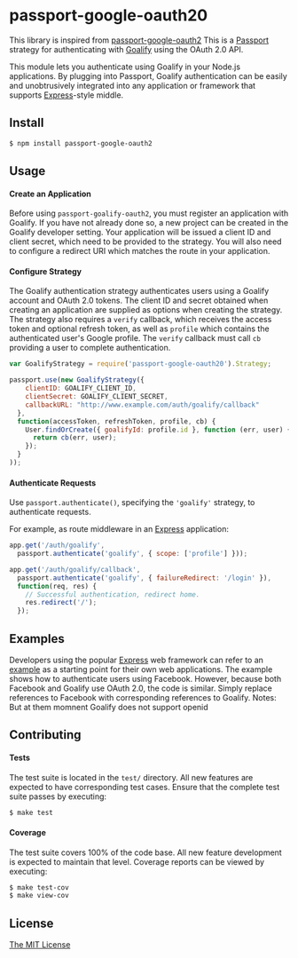# passport-google-oauth20

This library is inspired from [passport-google-oauth2](https://github.com/jaredhanson/passport-google-oauth2)
This is a [Passport](http://passportjs.org/) strategy for authenticating with [Goalify](http://goalify.plus/) using the OAuth 2.0 API.

This module lets you authenticate using Goalify in your Node.js applications.
By plugging into Passport, Goalify authentication can be easily and
unobtrusively integrated into any application or framework that supports
[Express](http://expressjs.com/)-style middle.

## Install

```bash
$ npm install passport-google-oauth2
```

## Usage

#### Create an Application

Before using `passport-goalify-oauth2`, you must register an application with
Goalify.  If you have not already done so, a new project can be created in the
Goalify developer setting.
Your application will be issued a client ID and client secret, which need to be
provided to the strategy.  You will also need to configure a redirect URI which
matches the route in your application.

#### Configure Strategy

The Goalify authentication strategy authenticates users using a Goalify account
and OAuth 2.0 tokens.  The client ID and secret obtained when creating an
application are supplied as options when creating the strategy. The strategy
also requires a `verify` callback, which receives the access token and optional
refresh token, as well as `profile` which contains the authenticated user's
Google profile.  The `verify` callback must call `cb` providing a user to
complete authentication.

```javascript
var GoalifyStrategy = require('passport-google-oauth20').Strategy;

passport.use(new GoalifyStrategy({
    clientID: GOALIFY_CLIENT_ID,
    clientSecret: GOALIFY_CLIENT_SECRET,
    callbackURL: "http://www.example.com/auth/goalify/callback"
  },
  function(accessToken, refreshToken, profile, cb) {
    User.findOrCreate({ goalifyId: profile.id }, function (err, user) {
      return cb(err, user);
    });
  }
));
```

#### Authenticate Requests

Use `passport.authenticate()`, specifying the `'goalify'` strategy, to
authenticate requests.

For example, as route middleware in an [Express](http://expressjs.com/)
application:

```javascript
app.get('/auth/goalify',
  passport.authenticate('goalify', { scope: ['profile'] }));

app.get('/auth/goalify/callback',
  passport.authenticate('goalify', { failureRedirect: '/login' }),
  function(req, res) {
    // Successful authentication, redirect home.
    res.redirect('/');
  });
  ```

## Examples

Developers using the popular [Express](http://expressjs.com/) web framework can
refer to an [example](https://github.com/passport/express-4.x-facebook-example)
as a starting point for their own web applications. The example shows how to
authenticate users using Facebook. However, because both Facebook and Goalify
use OAuth 2.0, the code is similar. Simply replace references to Facebook with
corresponding references to Goalify.
Notes: But at them momnent Goalify does not support openid

## Contributing

#### Tests

The test suite is located in the `test/` directory.  All new features are
expected to have corresponding test cases.  Ensure that the complete test suite
passes by executing:

```bash
$ make test
```

#### Coverage

The test suite covers 100% of the code base.  All new feature development is
expected to maintain that level. Coverage reports can be viewed by executing:

```bash
$ make test-cov
$ make view-cov
```

## License

[The MIT License](http://opensource.org/licenses/MIT)
